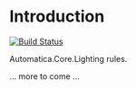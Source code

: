 # Introduction 

[![Build Status](https://automatica-core.visualstudio.com/automatica/_apis/build/status/Plugins/Logics/P3.Rule.Surveillance?branchName=develop)](https://automatica-core.visualstudio.com/automatica/_build/latest?definitionId=38&branchName=develop)

Automatica.Core.Lighting rules. 

... more to come ...

